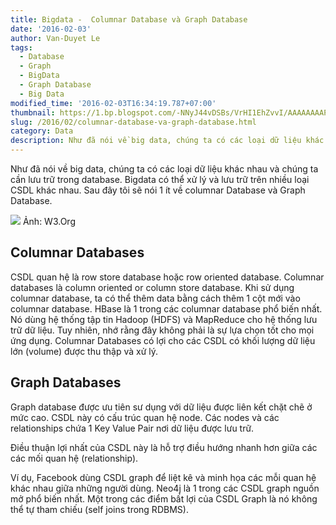 ```yaml
---
title: Bigdata -  Columnar Database và Graph Database
date: '2016-02-03'
author: Van-Duyet Le
tags:
  - Database
  - Graph
  - BigData
  - Graph Database
  - Big Data
modified_time: '2016-02-03T16:34:19.787+07:00'
thumbnail: https://1.bp.blogspot.com/-NNyJ44vDSBs/VrHI1EhZvvI/AAAAAAAAPD0/C_-Fxe4gF_k/s1600/example-graph.jpg
slug: /2016/02/columnar-database-va-graph-database.html
category: Data
description: Như đã nói về big data, chúng ta có các loại dữ liệu khác nhau và chúng ta cần lưu trữ trong database. Bigdata có thể xử lý và lưu trữ trên nhiều loại CSDL khác nhau. Sau đây tôi sẽ nói 1 ít về columnar Database và Graph Database.
---
```


Như đã nói về big data, chúng ta có các loại dữ liệu khác nhau và chúng ta cần lưu trữ trong database. Bigdata có thể xử lý và lưu trữ trên nhiều loại CSDL khác nhau. Sau đây tôi sẽ nói 1 ít về columnar Database và Graph Database.

[![](https://1.bp.blogspot.com/-NNyJ44vDSBs/VrHI1EhZvvI/AAAAAAAAPD0/C_-Fxe4gF_k/s640/example-graph.jpg)](https://blog.duyet.net/2016/02/columnar-database-va-graph-database.html#.VrHJjOx97Qo)
Ảnh: W3.Org

## Columnar Databases

CSDL quan hệ là row store database hoặc row oriented database. Columnar databases là column oriented or column store database.
Khi sử dụng columnar database, ta có thể thêm data bằng cách thêm 1 cột mới vào columnar database. HBase là 1 trong các columnar database phổ biến nhất. Nó dùng hệ thống tập tin Hadoop (HDFS) và MapReduce cho hệ thống lưu trữ dữ liệu. Tuy nhiên, nhớ rằng đây không phải là sự lựa chọn tốt cho mọi ứng dụng. Columnar Databases có lợi cho các CSDL có khối lượng dữ liệu lớn (volume) được thu thập và xử lý.

## Graph Databases

Graph database được ưu tiên sư dụng với dữ liệu được liên kết chặt chẽ ở mức cao. CSDL này có cấu trúc quan hệ node. Các nodes và các relationships chứa 1 Key Value Pair nơi dữ liệu được lưu trữ.

Điều thuận lợi nhất của CSDL này là hỗ trợ điều hướng nhanh hơn giữa các các mối quan hệ (relationship).

Ví dụ, Facebook dùng CSDL graph để liệt kê và minh họa các mỗi quan hệ khác nhau giữa những người dùng. Neo4j là 1 trong các CSDL graph nguồn mở phổ biến nhất. Một trong các điểm bất lợi của CSDL Graph là nó không thể tự tham chiếu (self joins trong RDBMS).
